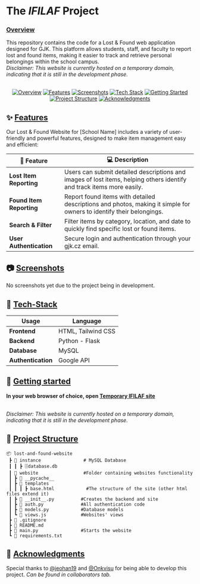 # The _IFILAF_ Project
### [Overview](#overview)
This repository contains the code for a Lost & Found web application designed for GJK. This platform allows students, staff, and faculty to report lost and found items, making it easier to track and retrieve personal belongings within the school campus.
<br>
_Disclaimer: This website is currently hosted on a temporary domain, indicating that it is still in the development phase._
<br>
<br>
<p align="center">
  <a href="#overview"><img src="https://img.shields.io/badge/📄-Overview-blue?style=for-the-badge" alt="Overview"></a>
  <a href="#features"><img src="https://img.shields.io/badge/✨-Features-green?style=for-the-badge" alt="Features"></a>
  <a href="#screenshots"><img src="https://img.shields.io/badge/📷-Screenshots-lightgrey?style=for-the-badge" alt="Screenshots"></a>
  <a href="#tech-stack"><img src="https://img.shields.io/badge/🔧-Tech_Stack-blueviolet?style=for-the-badge" alt="Tech Stack"></a>
  <a href="#getting-started"><img src="https://img.shields.io/badge/🚀-Getting_Started-orange?style=for-the-badge" alt="Getting Started"></a>
  <a href="#project-structure"><img src="https://img.shields.io/badge/📂-Project_Structure-red?style=for-the-badge" alt="Project Structure"></a>
  <!-- <a href="#contributing"><img src="https://img.shields.io/badge/🤝-Contributing-yellowgreen?style=for-the-badge" alt="Contributing"></a>
  <a href="#license"><img src="https://img.shields.io/badge/📜-License-9cf?style=for-the-badge" alt="License"></a> -->
  <a href="#acknowledgments"><img src="https://img.shields.io/badge/🙏-Acknowledgments-ff69b4?style=for-the-badge" alt="Acknowledgments"></a>
</p>

## ✨ [Features](#features)

Our Lost & Found Website for [School Name] includes a variety of user-friendly and powerful features, designed to make item management easy and efficient:

| 🌟 Feature                    | 💻 Description                                                                 |
|-------------------------------|------------------------------------------------------------------------------|
| **Lost Item Reporting**       | Users can submit detailed descriptions and images of lost items, helping others identify and track items more easily. |
| **Found Item Reporting**      | Report found items with detailed descriptions and photos, making it simple for owners to identify their belongings. |
| **Search & Filter**           | Filter items by category, location, and date to quickly find specific lost or found items. |
| **User Authentication**       | Secure login and authentication through your gjk.cz email. |

## 📷 [Screenshots](#screenshots)

No screenshots yet due to the project being in development.

## 🔧 [Tech-Stack](#tech-stack)

| Usage                         | Language                                                                      |
|-------------------------------|------------------------------------------------------------------------------|
| **Frontend**                  | HTML, Tailwind CSS |
| **Backend**                   | Python - Flask |
| **Database**                  | MySQL |
| **Authentication**            | Google API |

## 🚀 [Getting started](#getting-started)

**In your web browser of choice, open [Temporary IFILAF site](https://ifilaf.onrender.com/)**
<br>
<br>

_Disclaimer: This website is currently hosted on a temporary domain, indicating that it is still in the development phase._ 


## 📂 [Project Structure](#project-structure)
```plaintext
📦 lost-and-found-website
 ┣ 📂 instance                # MySQL Database
 ┃ ┃ ┣ 🗄️database.db
 ┃ 📂 website                 #Folder containing websites functionality                        
 ┃ ┣ 📂 __pycache__
 ┃ ┣ 📂 templates
 ┃ ┃ ┃ ┣ base.html            #The structure of the site (other html files extend it)
 ┃ ┣ 📜 __init__.py          #Creates the backend and site    
 ┃ ┣ 📜 auth.py              #All authentication code
 ┃ ┣ 📜 models.py            #Database models     
 ┃ ┗ 📜 views.js             #Websites' views               
 ┣ 📜 .gitignore    
 ┣ 📜 README.md               
 ┣ 📜 main.py                #Starts the website
 ┗ 📜 requirements.txt
```

## 🙏 [Acknowledgments](#acknowledgments)

Special thanks to [@jeohan19](https://www.github.com/jeohan19) and [@Onkvisu](https://www.github.com/onkvisu) for being able to develop this project. _Can be found in collaborators tab._
